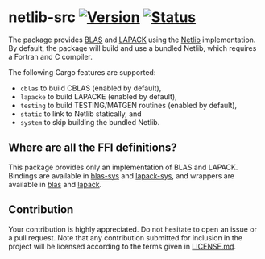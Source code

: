 # netlib-src [![Version][version-img]][version-url] [![Status][status-img]][status-url]

The package provides [BLAS][1] and [LAPACK][2] using the [Netlib][3]
implementation. By default, the package will build and use a bundled Netlib,
which requires a Fortran and C compiler.

The following Cargo features are supported:

* `cblas` to build CBLAS (enabled by default),
* `lapacke` to build LAPACKE (enabled by default),
* `testing` to build TESTING/MATGEN routines (enabled by default),
* `static` to link to Netlib statically, and
* `system` to skip building the bundled Netlib.

## Where are all the FFI definitions?

This package provides only an implementation of BLAS and LAPACK. Bindings are
available in [blas-sys][4] and [lapack-sys][5], and wrappers are available in
[blas][6] and [lapack][7].

## Contribution

Your contribution is highly appreciated. Do not hesitate to open an issue or a
pull request. Note that any contribution submitted for inclusion in the project
will be licensed according to the terms given in [LICENSE.md](LICENSE.md).

[1]: https://en.wikipedia.org/wiki/Basic_Linear_Algebra_Subprograms
[2]: https://en.wikipedia.org/wiki/LAPACK
[3]: http://www.netlib.org/lapack

[4]: https://github.com/stainless-steel/blas-sys
[5]: https://github.com/stainless-steel/lapack-sys
[6]: https://github.com/stainless-steel/blas
[7]: https://github.com/stainless-steel/lapack

[status-img]: https://travis-ci.org/cmr/netlib-src.svg?branch=master
[status-url]: https://travis-ci.org/cmr/netlib-src
[version-img]: https://img.shields.io/crates/v/netlib-src.svg
[version-url]: https://crates.io/crates/netlib-src
